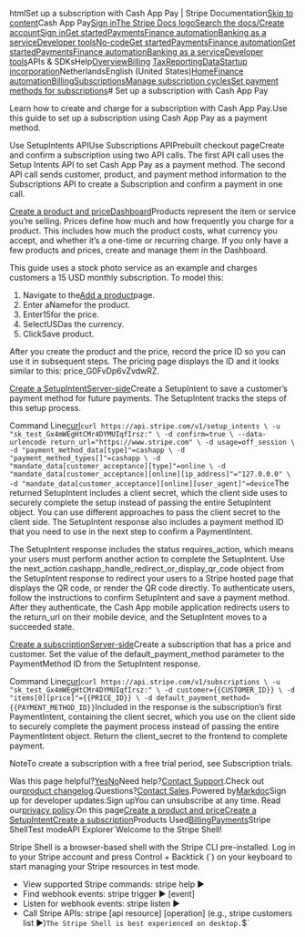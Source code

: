 htmlSet up a subscription with Cash App Pay | Stripe Documentation[Skip to content](#main-content)Cash App Pay[Sign in](https://dashboard.stripe.com/login?redirect=https%3A%2F%2Fdocs.stripe.com%2Fbilling%2Fsubscriptions%2Fcash-app-pay)[The Stripe Docs logo](/)[Search the docs/](#)[Create account](https://dashboard.stripe.com/register/billing)[Sign in](https://dashboard.stripe.com/login?redirect=https%3A%2F%2Fdocs.stripe.com%2Fbilling%2Fsubscriptions%2Fcash-app-pay)[Get started](/get-started)[Payments](/payments)[Finance automation](/finance-automation)[Banking as a service](/financial-services)[Developer tools](/development)[No-code](/no-code)[Get started](/get-started)[Payments](/payments)[Finance automation](/finance-automation)[](#)[Get started](/get-started)[Payments](/payments)[Finance automation](/finance-automation)[Banking as a service](/financial-services)[Developer tools](/development)[](#)APIs & SDKsHelp[Overview](/docs/finance-automation)[Billing](#)
[Tax](#)[Reporting](#)[Data](#)[Startup incorporation](#)NetherlandsEnglish (United States)[](#)[](#)[Home](/docs)[Finance automation](/docs/finance-automation)[Billing](/docs/billing)[Subscriptions](/docs/subscriptions)[Manage subscription cycles](/docs/billing/subscriptions/change)[Set payment methods for subscriptions](/docs/billing/subscriptions/payment-methods-setting)# Set up a subscription with Cash App Pay

Learn how to create and charge for a subscription with Cash App Pay.Use this guide to set up a subscription using Cash App Pay as a payment method.

Use SetupIntents APIUse Subscriptions APIPrebuilt checkout pageCreate and confirm a subscription using two API calls. The first API call uses the Setup Intents API to set Cash App Pay as a payment method. The second API call sends customer, product, and payment method information to the Subscriptions API to create a Subscription and confirm a payment in one call.

[Create a product and priceDashboard](#create-product-plan-code)Products represent the item or service you’re selling. Prices define how much and how frequently you charge for a product. This includes how much the product costs, what currency you accept, and whether it’s a one-time or recurring charge. If you only have a few products and prices, create and manage them in the Dashboard.

This guide uses a stock photo service as an example and charges customers a 15 USD monthly subscription. To model this:

1. Navigate to the[Add a product](https://dashboard.stripe.com/test/products/create)page.
2. Enter aNamefor the product.
3. Enter15for the price.
4. SelectUSDas the currency.
5. ClickSave product.

After you create the product and the price, record the price ID so you can use it in subsequent steps. The pricing page displays the ID and it looks similar to this: price_G0FvDp6vZvdwRZ.

[Create a SetupIntentServer-side](#create-setup-intent)Create a SetupIntent to save a customer’s payment method for future payments. The SetupIntent tracks the steps of this setup process.

Command Line[curl](#)`curl https://api.stripe.com/v1/setup_intents \
  -u "sk_test_Gx4mWEgHtCMr4DYMUIqfIrsz:" \
  -d confirm=true \
  --data-urlencode return_url="https://www.stripe.com" \
  -d usage=off_session \
  -d "payment_method_data[type]"=cashapp \
  -d "payment_method_types[]"=cashapp \
  -d "mandate_data[customer_acceptance][type]"=online \
  -d "mandate_data[customer_acceptance][online][ip_address]"="127.0.0.0" \
  -d "mandate_data[customer_acceptance][online][user_agent]"=device`The returned SetupIntent includes a client secret, which the client side uses to securely complete the setup instead of passing the entire SetupIntent object. You can use different approaches to pass the client secret to the client side. The SetupIntent response also includes a payment method ID that you need to use in the next step to confirm a PaymentIntent.

The SetupIntent response includes the status requires_action, which means your users must perform another action to complete the SetupIntent. Use the next_action.cashapp_handle_redirect_or_display_qr_code object from the SetupIntent response to redirect your users to a Stripe hosted page that displays the QR code, or render the QR code directly. To authenticate users, follow the instructions to confirm SetupIntent and save a payment method. After they authenticate, the Cash App mobile application redirects users to the return_url on their mobile device, and the SetupIntent moves to a succeeded state.

[Create a subscriptionServer-side](#create-subscription)Create a subscription that has a price and customer. Set the value of the default_payment_method parameter to the PaymentMethod ID from the SetupIntent response.

Command Line[curl](#)`curl https://api.stripe.com/v1/subscriptions \
  -u "sk_test_Gx4mWEgHtCMr4DYMUIqfIrsz:" \
  -d customer={{CUSTOMER_ID}} \
  -d "items[0][price]"={{PRICE_ID}} \
  -d default_payment_method={{PAYMENT_METHOD_ID}}`Included in the response is the subscription’s first PaymentIntent, containing the client secret, which you use on the client side to securely complete the payment process instead of passing the entire PaymentIntent object. Return the client_secret to the frontend to complete payment.

NoteTo create a subscription with a free trial period, see Subscription trials.

Was this page helpful?[Yes](#)[No](#)Need help?[Contact Support](https://support.stripe.com/).Check out our[product changelog](https://stripe.com/blog/changelog).Questions?[Contact Sales](https://stripe.com/contact/sales).Powered by[Markdoc](https://markdoc.dev)Sign up for developer updates:Sign upYou can unsubscribe at any time. Read our[privacy policy](https://stripe.com/privacy).On this page[Create a product and price](#create-product-plan-code)[Create a SetupIntent](#create-setup-intent)[Create a subscription](#create-subscription)Products Used[Billing](/billing)[Payments](/payments)Stripe ShellTest modeAPI Explorer[](https://stripe.com/docs/stripe-cli#install)`Welcome to the Stripe Shell!

Stripe Shell is a browser-based shell with the Stripe CLI pre-installed. Log in to your
Stripe account and press Control + Backtick (`) on your keyboard to start managing your Stripe
resources in test mode.

- View supported Stripe commands: stripe help ▶️
- Find webhook events: stripe trigger ▶️ [event]
- Listen for webhook events: stripe listen ▶
- Call Stripe APIs: stripe [api resource] [operation] (e.g., stripe customers list ▶️)`The Stripe Shell is best experienced on desktop.`$`